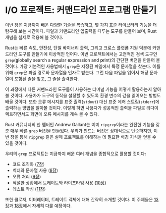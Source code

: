 # I/O 프로젝트: 커맨드라인 프로그램 만들기

이번 장은 지금까지 배운 다양한 기술을 복습하고, 몇 가지 표준 라이브러리 기능을 더 탐구해 보는 시간이다. 파일과 커맨드라인 입출력을 다루는 도구를 만들어 보며, Rust 개념을 실제로 적용해 볼 것이다.

Rust는 빠른 속도, 안전성, 단일 바이너리 출력, 그리고 크로스 플랫폼 지원 덕분에 커맨드라인 도구를 만들기에 이상적인 언어다. 이번 프로젝트에서는 고전적인 검색 도구인 `grep`(**g**lobally search a **r**egular **e**xpression and **p**rint)의 간단한 버전을 만들어 볼 것이다. 가장 기본적인 사용법에서 `grep`은 지정된 파일에서 특정 문자열을 찾는다. 이를 위해 `grep`은 파일 경로와 문자열을 인자로 받는다. 그런 다음 파일을 읽어서 해당 문자열이 포함된 줄을 찾고, 그 줄을 출력한다.

이 과정에서 다른 커맨드라인 도구들이 사용하는 터미널 기능을 어떻게 활용하는지 알아볼 것이다. 사용자가 도구의 동작을 설정할 수 있도록 환경 변수의 값을 읽어오는 방법도 배울 것이다. 또한 오류 메시지를 표준 출력(`stdout`) 대신 표준 에러 스트림(`stderr`)에 출력하는 방법을 알아볼 것이다. 이렇게 하면 사용자가 성공적인 출력을 파일로 리다이렉트하면서도 화면에 오류 메시지를 계속 볼 수 있다.

Rust 커뮤니티의 한 멤버인 Andrew Gallant는 이미 `ripgrep`이라는 완전한 기능을 갖춘 매우 빠른 `grep` 버전을 만들었다. 우리가 만드는 버전은 상대적으로 단순하지만, 이번 장을 통해 `ripgrep` 같은 실제 프로젝트를 이해하는 데 필요한 배경 지식을 얻을 수 있을 것이다.

우리의 `grep` 프로젝트는 지금까지 배운 여러 개념을 종합적으로 활용할 것이다:

- 코드 조직화 ([7장][ch7]<!-- ignore -->)
- 벡터와 문자열 사용 ([8장][ch8]<!-- ignore -->)
- 오류 처리 ([9장][ch9]<!-- ignore -->)
- 적절한 상황에서 트레이트와 라이프타임 사용 ([10장][ch10]<!-- ignore -->)
- 테스트 작성 ([11장][ch11]<!-- ignore -->)

또한 클로저, 이터레이터, 트레이트 객체에 대해 간략히 소개할 것이다. 이 주제들은 [13장][ch13]<!-- ignore -->과 [18장][ch18]<!-- ignore -->에서 자세히 다룰 예정이다.

[ch7]: ch07-00-managing-growing-projects-with-packages-crates-and-modules.html
[ch8]: ch08-00-common-collections.html
[ch9]: ch09-00-error-handling.html
[ch10]: ch10-00-generics.html
[ch11]: ch11-00-testing.html
[ch13]: ch13-00-functional-features.html
[ch18]: ch18-00-oop.html


